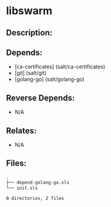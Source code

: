 # libswarm

## Description:



## Depends:

  -  [ca-certificates] (salt/ca-certificates)
  -  [git] (salt/git)
  -  [golang-go] (salt/golang-go)

## Reverse Depends:

  -  N/A

## Relates:

  -  N/A

## Files:

```bash
.
├── depend-golang-go.sls
└── init.sls

0 directories, 2 files
```

